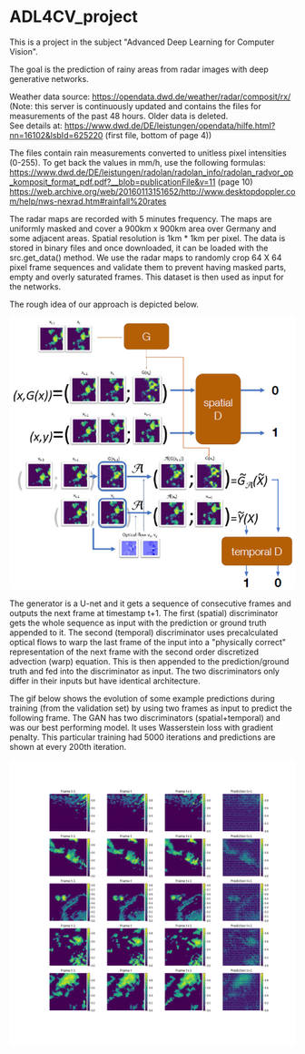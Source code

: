# ADL4CV_project
This is a project in the subject "Advanced Deep Learning for Computer Vision".

The goal is the prediction of rainy areas from radar images with deep generative networks.

Weather data source: https://opendata.dwd.de/weather/radar/composit/rx/
<br>(Note: this server is continuously updated and contains the files for measurements of the past 48 hours. Older data is deleted.
<br>See details at: https://www.dwd.de/DE/leistungen/opendata/hilfe.html?nn=16102&lsbId=625220 (first file, bottom of page 4))

The files contain rain measurements converted to unitless pixel intensities (0-255). To get back the values in mm/h, use the following formulas:
<br>https://www.dwd.de/DE/leistungen/radolan/radolan_info/radolan_radvor_op_komposit_format_pdf.pdf?__blob=publicationFile&v=11 (page 10)
<br>https://web.archive.org/web/20160113151652/http://www.desktopdoppler.com/help/nws-nexrad.htm#rainfall%20rates <br>

The radar maps are recorded with 5 minutes frequency. The maps are uniformly masked and cover a 900km x 900km area over Germany and some adjacent areas. Spatial resolution is 1km * 1km per pixel. The data is stored in binary files and once downloaded, it can be loaded with the src.get_data() method. We use the radar maps to randomly crop 64 X 64 pixel frame sequences and validate them to prevent having masked parts, empty and overly saturated frames. This dataset is then used as input for the networks.

The rough idea of our approach is depicted below.

<p align="center">
  <img src=plots/arch.png>
</p>
  
The generator is a U-net and it gets a sequence of consecutive frames and outputs the next frame at timestamp t+1. The first (spatial) discriminator gets the whole sequence as input with the prediction or ground truth appended to it. The second (temporal) discriminator uses precalculated optical flows to warp the last frame of the input into a "physically correct" representation of the next frame with the second order discretized advection (warp) equation. This is then appended to the prediction/ground truth and fed into the discriminator as input. The two discriminators only differ in their inputs but have identical architecture.

The gif below shows the evolution of some example predictions during training (from the validation set) by using two frames as input to predict the following frame. The GAN has two discriminators (spatial+temporal) and was our best performing model. It uses Wasserstein loss with gradient penalty. This particular training had 5000 iterations and predictions are shown at every 200th iteration.

![](plots/iw-tgan.gif)
